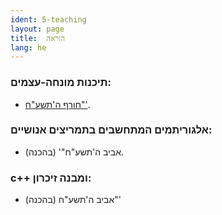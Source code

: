 ```yaml
---
ident: 5-teaching
layout: page
title:  הוראה
lang: he
---
```


### תיכנות מונחה-עצמים:

* [חורף ה'תשע"ח"'][oop].

### אלגוריתמים המתחשבים בתמריצים אנושיים:

* אביב ה'תשע"ח"' (בהכנה).

### c++ ומבנה זיכרון:

* אביב ה'תשע"ח (בהכנה)"'

[oop]: https://github.com/erelsgl/ariel-oop-course
